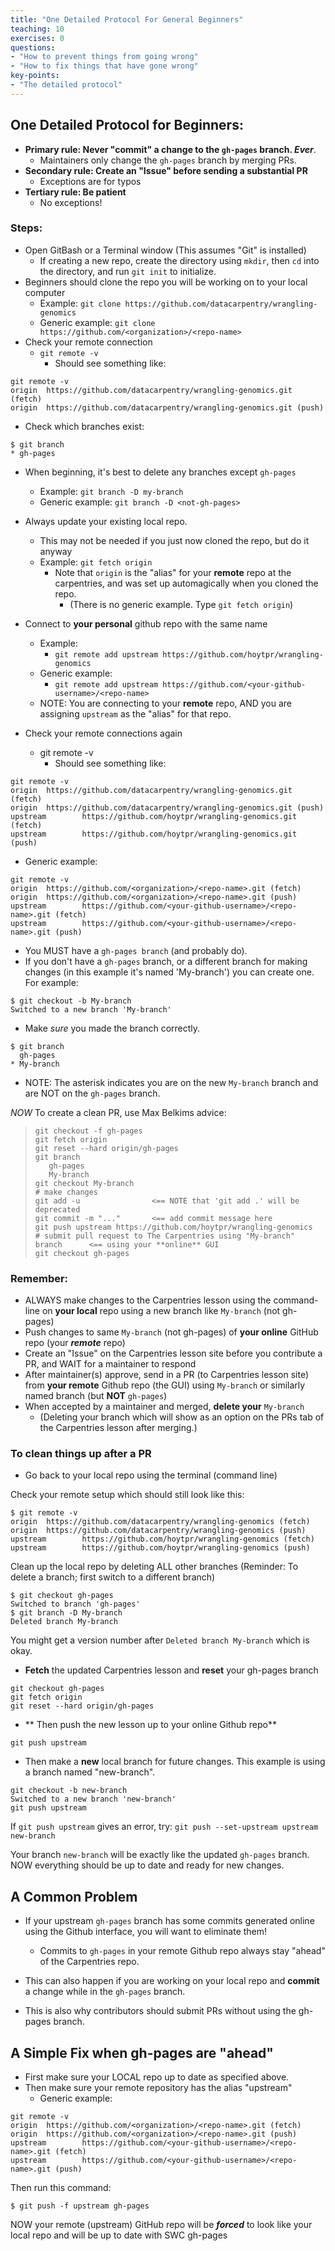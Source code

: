 ```yaml
---
title: "One Detailed Protocol For General Beginners"
teaching: 10
exercises: 0
questions:
- "How to prevent things from going wrong"
- "How to fix things that have gone wrong"
key-points:
- "The detailed protocol"
---
```


## One Detailed Protocol for Beginners: 

- **Primary rule: Never "commit" a change to the `gh-pages` branch. *Ever***.
	- Maintainers only change the `gh-pages` branch by merging PRs.
- **Secondary rule: Create an "Issue" before sending a substantial PR**
	- Exceptions are for typos
- **Tertiary rule: Be patient**
	- No exceptions!

### Steps:

- Open GitBash or a Terminal window (This assumes "Git" is installed)
	- If creating a new repo, create the directory using `mkdir`, then `cd` into the directory, and run `git init` to initialize.
- Beginners should clone the repo you will be working on to your local computer
	- Example: `git clone https://github.com/datacarpentry/wrangling-genomics`
	- Generic example: `git clone https://github.com/<organization>/<repo-name>`
- Check your remote connection
	- `git remote -v`
		- Should see something like:
```
git remote -v
origin  https://github.com/datacarpentry/wrangling-genomics.git (fetch)
origin  https://github.com/datacarpentry/wrangling-genomics.git (push)
```	
- Check which branches exist:

```
$ git branch
* gh-pages
```
- When beginning, it's best to delete any branches except `gh-pages`
	- Example: `git branch -D my-branch`
	- Generic example: `git branch -D <not-gh-pages>`
		
- Always update your existing local repo.
	- This may not be needed if you just now cloned the repo, but do it anyway
	- Example: `git fetch origin`
		- Note that `origin` is the "alias" for your **remote** repo at the carpentries, and was set up automagically when you cloned the repo.
			- (There is no generic example. Type `git fetch origin`)
- Connect to **your personal** github repo with the same name
	- Example:
		- `git remote add upstream https://github.com/hoytpr/wrangling-genomics`
	- Generic example:
		- `git remote add upstream https://github.com/<your-github-username>/<repo-name>`
	- NOTE: You are connecting to your **remote** repo, AND you are assigning  `upstream` as the "alias" for that repo.
- Check your remote connections again
	- git remote -v
		- Should see something like:

```
git remote -v
origin  https://github.com/datacarpentry/wrangling-genomics.git (fetch)
origin  https://github.com/datacarpentry/wrangling-genomics.git (push)
upstream        https://github.com/hoytpr/wrangling-genomics.git (fetch)
upstream        https://github.com/hoytpr/wrangling-genomics.git (push)
```	
   - Generic example:

```
git remote -v
origin  https://github.com/<organization>/<repo-name>.git (fetch)
origin  https://github.com/<organization>/<repo-name>.git (push)
upstream        https://github.com/<your-github-username>/<repo-name>.git (fetch)
upstream        https://github.com/<your-github-username>/<repo-name>.git (push)
```	

<!--

- Setup the remote "origin" to a Carpentries repo, for example the "wrangling-genomics"

`git remote add origin https://github.com/datacarpentry/wrangling-genomics`

- check the remote origin is correct

```
git remote -v
origin  https://github.com/datacarpentry/wrangling-genomics.git (fetch)
origin  https://github.com/datacarpentry/wrangling-genomics.git (push)
```

- Setup the remote "upstream" as **your** remote GitHub repo

`git remote add upstream https://github.com/hoytpr/wrangling-genomics`

- check the remote upstream is correct

```
git remote -v
origin  https://github.com/datacarpentry/wrangling-genomics.git (fetch)
origin  https://github.com/datacarpentry/wrangling-genomics.git (push)
upstream        https://github.com/hoytpr/wrangling-genomics.git (fetch)
upstream        https://github.com/hoytpr/wrangling-genomics.git (push)

```

- Make sure you have a "gh-pages" branch and a branch for making changes and PRs

```
$ git branch
* gh-pages
  My-branch
```

-->

- You MUST have a `gh-pages branch` (and probably do). 
- If you don't have a `gh-pages` branch, or a different branch for making changes (in this example it's named 'My-branch') you can create one. For example:

```
$ git checkout -b My-branch
Switched to a new branch 'My-branch'
```

- Make *sure* you made the branch correctly.

```
$ git branch
  gh-pages
* My-branch
```

- NOTE: The asterisk indicates you are on the new `My-branch` branch and are NOT on the `gh-pages` branch.

_*NOW*_ To create a clean PR, use Max Belkims advice:

> ```
> git checkout -f gh-pages
> git fetch origin
> git reset --hard origin/gh-pages
> git branch
>    gh-pages
>    My-branch
> git checkout My-branch
> # make changes
> git add -u                <== NOTE that 'git add .' will be deprecated
> git commit -m "..."       <== add commit message here
> git push upstream https://github.com/hoytpr/wrangling-genomics
> # submit pull request to The Carpentries using "My-branch" branch      <== using your **online** GUI
> git checkout gh-pages
> ```

### Remember:
- ALWAYS make changes to the Carpentries lesson using the command-line on **your local** repo using a new branch like `My-branch` (not gh-pages)
- Push changes to same `My-branch` (not gh-pages) of **your online** GitHub repo (your ***remote*** repo)
- Create an "Issue" on the Carpentries lesson site before you contribute a PR, and WAIT for a maintainer to respond
- After maintainer(s) approve, send in a PR (to Carpentries lesson site) from **your remote** Github repo (the GUI) using `My-branch` or similarly named branch (but **NOT** `gh-pages`)
- When accepted by a maintainer and merged, **delete your** `My-branch`
	- (Deleting your branch which will show as an option on the PRs tab of the Carpentries lesson after merging.)

### To clean things up after a PR
- Go back to your local repo using the terminal (command line)

Check your remote setup which should still look like this:

```
$ git remote -v
origin  https://github.com/datacarpentry/wrangling-genomics (fetch)
origin  https://github.com/datacarpentry/wrangling-genomics (push)
upstream        https://github.com/hoytpr/wrangling-genomics (fetch)
upstream        https://github.com/hoytpr/wrangling-genomics (push)
```

Clean up the local repo by deleting ALL other branches (Reminder: To delete a branch; first switch to a different branch)

```
$ git checkout gh-pages
Switched to branch 'gh-pages'
$ git branch -D My-branch
Deleted branch My-branch 
```
You might get a version number after `Deleted branch My-branch` which is okay.

- **Fetch** the updated Carpentries lesson and **reset** your gh-pages branch

```
git checkout gh-pages
git fetch origin
git reset --hard origin/gh-pages
```

- ** Then push the new lesson up to your online Github repo**

`git push upstream`

- Then make a **new** local branch for future changes. This example is using a branch named "new-branch".

```
git checkout -b new-branch
Switched to a new branch 'new-branch'
git push upstream
```

If `git push upstream` gives an error, try:
`git push --set-upstream upstream new-branch`

Your branch `new-branch` will be exactly like the updated `gh-pages` branch. 
NOW everything should be up to date and ready for new changes. 

## A Common Problem <a name="wrong-ahead"></a>

- If your upstream `gh-pages` branch has some commits generated online using the Github interface, you will want to eliminate them! 
	- Commits to `gh-pages` in your remote Github repo always stay "ahead" of the Carpentries repo.

- This can also happen if you are working on your local repo and **commit** a change while in the `gh-pages` branch. 

- This is also why contributors should submit PRs without using the gh-pages branch.


## A Simple Fix when gh-pages are "ahead" 

- First make sure your LOCAL repo up to date as specified above.
- Then make sure your remote repository has the alias "upstream"
	- Generic example:

```
git remote -v
origin  https://github.com/<organization>/<repo-name>.git (fetch)
origin  https://github.com/<organization>/<repo-name>.git (push)
upstream        https://github.com/<your-github-username>/<repo-name>.git (fetch)
upstream        https://github.com/<your-github-username>/<repo-name>.git (push)
```	
Then run this command: 

`$ git push -f upstream gh-pages`

NOW your remote (upstream) GitHub repo will be ***forced*** to look like your local repo and
will be up to date with SWC gh-pages



